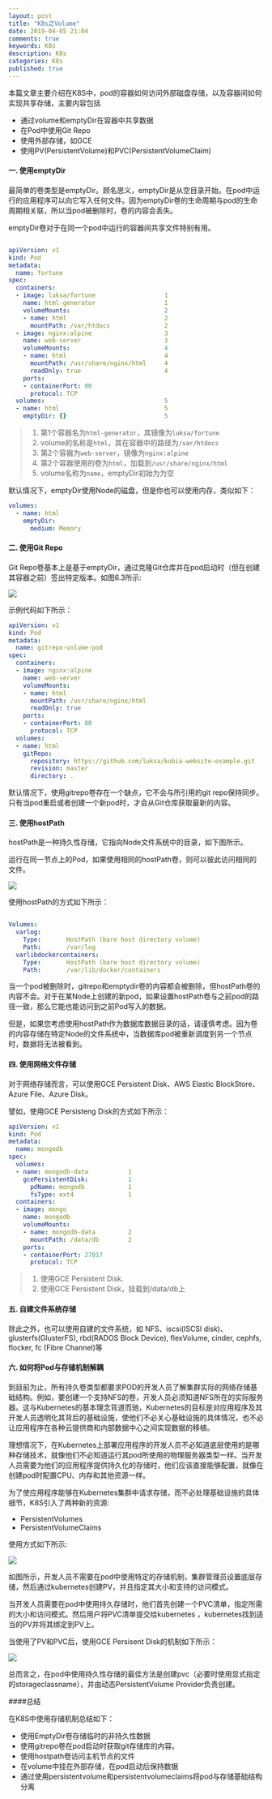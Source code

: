 ```yaml
---
layout: post
title: "K8s之Volume"
date: 2019-04-05 21:04
comments: true
keywords: K8s
description: K8s
categories: K8s
published: true
---
```


本篇文章主要介绍在K8S中，pod的容器如何访问外部磁盘存储，以及容器间如何实现共享存储，主要内容包括

* 通过volume和emptyDir在容器中共享数据
* 在Pod中使用Git Repo
* 使用外部存储，如GCE
* 使用PV(PersistentVolume)和PVC(PersistentVolumeClaim)

<!--More-->

#### 一. 使用emptyDir
最简单的卷类型是emptyDir。顾名思义，emptyDir是从空目录开始。在pod中运行的应用程序可以向它写入任何文件。因为emptyDir卷的生命周期与pod的生命周期相关联，所以当pod被删除时，卷的内容会丢失。

emptyDir卷对于在同一个pod中运行的容器间共享文件特别有用。

```yaml

apiVersion: v1
kind: Pod
metadata:
  name: fortune
spec:
  containers:
  - image: luksa/fortune                   1
    name: html-generator                   1
    volumeMounts:                          2
    - name: html                           2
      mountPath: /var/htdocs               2
  - image: nginx:alpine                    3
    name: web-server                       3
    volumeMounts:                          4
    - name: html                           4
      mountPath: /usr/share/nginx/html     4
      readOnly: true                       4
    ports:
    - containerPort: 80
      protocol: TCP
  volumes:                                 5
  - name: html                             5
    emptyDir: {}                           5

```
> 1. 第1个容器名为```html-generator```，其镜像为```luksa/fortune```
> 2. volume的名称是```html```，其在容器中的路径为```/var/htdocs```
> 3. 第2个容器为```web-server```，镜像为```nginx:alpine```
> 4. 第2个容器使用的卷为```html```，加载到```/usr/share/nginx/html```
> 5. volume名称为```name```，emptyDir初始为为空

默认情况下，emptyDir使用Node的磁盘，但是你也可以使用内存，类似如下：
```yaml
volumes:
  - name: html
    emptyDir:
      medium: Memory              
```      

#### 二. 使用Git Repo

Git Repo卷基本上是基于emptyDir，通过克隆Git仓库并在pod启动时（但在创建其容器之前）签出特定版本。如图6.3所示:

<img src="{{ root_url }}/images/k8s/k8s-volume-gitrepo.png" />

示例代码如下所示：
```yaml
apiVersion: v1
kind: Pod
metadata:
  name: gitrepo-volume-pod
spec:
  containers:
  - image: nginx:alpine
    name: web-server
    volumeMounts:
    - name: html
      mountPath: /usr/share/nginx/html
      readOnly: true
    ports:
    - containerPort: 80
      protocol: TCP
  volumes:
  - name: html
    gitRepo:  
      repository: https://github.com/luksa/kubia-website-example.git
      revision: master   
      directory: .       
```

默认情况下，使用gitrepo卷存在一个缺点，它不会与所引用的git repo保持同步。只有当pod重启或者创建一个新pod时，才会从Git仓库获取最新的内容。

#### 三. 使用hostPath

hostPath是一种持久性存储，它指向Node文件系统中的目录，如下图所示。

运行在同一节点上的Pod，如果使用相同的hostPath卷，则可以彼此访问相同的文件。

<img src="{{ root_url }}/images/k8s/k8s-volume-hostpath.png" />

使用hostPath的方式如下所示：

```yaml

Volumes:
  varlog:
    Type:       HostPath (bare host directory volume)
    Path:       /var/log
  varlibdockercontainers:
    Type:       HostPath (bare host directory volume)
    Path:       /var/lib/docker/containers

```

当一个pod被删除时，gitrepo和emptydir卷的内容都会被删除，但hostPath卷的内容不会。对于在某Node上创建的新pod，如果设置hostPath卷与之前pod的路径一致，那么它能也能访问到之前Pod写入的数据。

但是，如果您考虑使用hostPath作为数据库数据目录的话，请谨慎考虑。因为卷的内容存储在特定Node的文件系统中，当数据库pod被重新调度到另一个节点时，数据将无法被看到。


#### 四. 使用网络文件存储
对于网络存储而言，可以使用GCE Persistent Disk、AWS Elastic BlockStore、Azure File、Azure Disk。

譬如，使用GCE Persisteng Disk的方式如下所示：

```yaml
apiVersion: v1
kind: Pod
metadata:
  name: mongodb
spec:
  volumes:
  - name: mongodb-data           1
    gcePersistentDisk:           1
      pdName: mongodb            1
      fsType: ext4               1
  containers:
  - image: mongo
    name: mongodb
    volumeMounts:
    - name: mongodb-data         2
      mountPath: /data/db        2
    ports:
    - containerPort: 27017
      protocol: TCP
```
> 1. 使用GCE Persistent Disk.
> 2. 使用GCE Persistent Disk，挂载到/data/db上

#### 五. 自建文件系统存储

除此之外，也可以使用自建的文件系统，如
NFS、iscsi(ISCSI disk)、glusterfs(GlusterFS), rbd(RADOS Block Device), flexVolume, cinder, cephfs, flocker, fc (Fibre Channel)等


#### 六. 如何将Pod与存储机制解耦

到目前为止，所有持久卷类型都要求POD的开发人员了解集群实际的网络存储基础结构。例如，要创建一个支持NFS的卷，开发人员必须知道NFS所在的实际服务器。这与Kubernetes的基本理念背道而驰，Kubernetes的目标是对应用程序及其开发人员透明化其背后的基础设施，使他们不必关心基础设施的具体情况，也不必让应用程序在各种云提供商和内部数据中心之间实现数据的移植。

理想情况下，在Kubernetes上部署应用程序的开发人员不必知道底层使用的是哪种存储技术，就像他们不必知道运行其pod所使用的物理服务器类型一样。当开发人员需要为他们的应用程序提供持久化的存储时，他们应该直接能够配置，就像在创建pod时配置CPU、内存和其他资源一样。

为了使应用程序能够在Kubernetes集群中请求存储，而不必处理基础设施的具体细节，K8S引入了两种新的资源:

* PersistentVolumes
* PersistentVolumeClaims

使用方式如下所示:

<img src="{{ root_url }}/images/k8s/k8s-volume-pv-and-pvc.png" />

如图所示，开发人员不需要在pod中使用特定的存储机制，集群管理员设置底层存储，然后通过kubernetes创建PV，并且指定其大小和支持的访问模式。

当开发人员需要在pod中使用持久存储时，他们首先创建一个PVC清单，指定所需的大小和访问模式。然后用户将PVC清单提交给kubernetes ，kubernetes找到适当的PV并将其绑定到PV上。

当使用了PV和PVC后，使用GCE Persisent Disk的机制如下所示：

<img src="{{ root_url }}/images/k8s/k8s-volume-pv-vs-volume.png" />


总而言之，在pod中使用持久性存储的最佳方法是创建pvc（必要时使用显式指定的storageclassname），并由动态PersistentVolume Provider负责创建。

####总结

在K8S中使用存储机制总结如下：

* 使用EmptyDir卷存储临时的非持久性数据
* 使用gitrepo卷在pod启动时获取git存储库的内容。
* 使用hostpath卷访问主机节点的文件
* 在volume中挂在外部存储，在pod启动后保持数据
* 通过使用persistentvolume和persistentvolumeclaims将pod与存储基础结构分离
